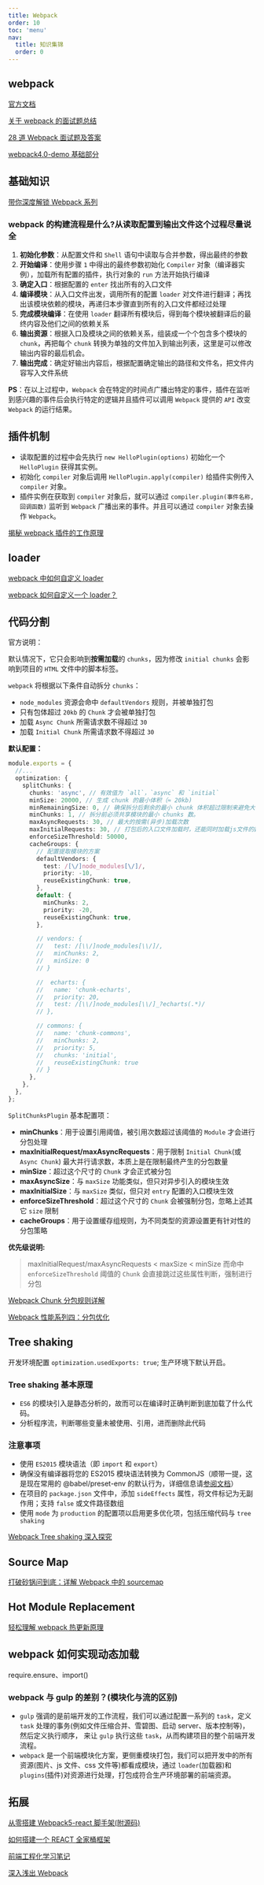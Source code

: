 ```yaml
---
title: Webpack
order: 10
toc: 'menu'
nav:
  title: 知识集锦
  order: 0
---
```


## webpack

[官方文档](https://webpack.js.org/)

[关于 webpack 的面试题总结](https://zhuanlan.zhihu.com/p/44438844)

[28 道 Webpack 面试题及答案](https://jishuin.proginn.com/p/763bfbd616df)

[webpack4.0-demo 基础部分](https://github.com/niezicheng/webpack4.0-demo)

## 基础知识

[带你深度解锁 Webpack 系列](https://juejin.cn/post/6844904079219490830)

### webpack 的构建流程是什么?从读取配置到输出文件这个过程尽量说全

1. **初始化参数**：从配置文件和 `Shell` 语句中读取与合并参数，得出最终的参数
2. **开始编译**：使用步骤 `1` 中得出的最终参数初始化 `Compiler` 对象（编译器实例），加载所有配置的插件，执行对象的 `run` 方法开始执行编译
3. **确定入口**：根据配置的 `enter` 找出所有的入口文件
4. **编译模块**：从入口文件出发，调用所有的配置 `loader` 对文件进行翻译；再找出该模块依赖的模块，再递归本步骤直到所有的入口文件都经过处理
5. **完成模块编译**：在使用 `loader` 翻译所有模块后，得到每个模块被翻译后的最终内容及他们之间的依赖关系
6. **输出资源**：根据入口及模块之间的依赖关系，组装成一个个包含多个模块的 `chunk`，再把每个 `chunk` 转换为单独的文件加入到输出列表，这里是可以修改输出内容的最后机会。
7. **输出完成**：确定好输出内容后，根据配置确定输出的路径和文件名，把文件内容写入文件系统

**PS**：在以上过程中，`Webpack` 会在特定的时间点广播出特定的事件，插件在监听到感兴趣的事件后会执行特定的逻辑并且插件可以调用 `Webpack` 提供的 `API` 改变 `Webpack` 的运行结果。

## 插件机制

- 读取配置的过程中会先执行 `new HelloPlugin(options)` 初始化一个 `HelloPlugin` 获得其实例。
- 初始化 `compiler` 对象后调用 `HelloPlugin.apply(compiler)` 给插件实例传入 `compiler` 对象。
- 插件实例在获取到 `compiler` 对象后，就可以通过 `compiler.plugin(事件名称, 回调函数)` 监听到 `Webpack` 广播出来的事件。并且可以通过 `compiler` 对象去操作 `Webpack`。

[揭秘 webpack 插件的工作原理](https://segmentfault.com/a/1190000023016347)

## loader

[webpack 中如何自定义 loader](https://juejin.cn/post/6891649726656020493)

[webpack 如何自定义一个 loader？](https://segmentfault.com/a/1190000023921193)

## 代码分割

官方说明：

默认情况下，它只会影响到**按需加载**的 `chunks`，因为修改 `initial chunks` 会影响到项目的 `HTML` 文件中的脚本标签。

`webpack` 将根据以下条件自动拆分 `chunks`：

- `node_modules` 资源会命中 `defaultVendors` 规则，并被单独打包
- 只有包体超过 `20kb` 的 `Chunk` 才会被单独打包
- 加载 `Async Chunk` 所需请求数不得超过 `30`
- 加载 `Initial Chunk` 所需请求数不得超过 `30`

**默认配置：**

```ts
module.exports = {
  //...
  optimization: {
    splitChunks: {
      chunks: 'async', // 有效值为 `all`，`async` 和 `initial`
      minSize: 20000, // 生成 chunk 的最小体积（≈ 20kb)
      minRemainingSize: 0, // 确保拆分后剩余的最小 chunk 体积超过限制来避免大小为零的模块
      minChunks: 1, // 拆分前必须共享模块的最小 chunks 数。
      maxAsyncRequests: 30, // 最大的按需(异步)加载次数
      maxInitialRequests: 30, // 打包后的入口文件加载时，还能同时加载js文件的数量（包括入口文件）
      enforceSizeThreshold: 50000,
      cacheGroups: {
        // 配置提取模块的方案
        defaultVendors: {
          test: /[\/]node_modules[\/]/,
          priority: -10,
          reuseExistingChunk: true,
        },
        default: {
          minChunks: 2,
          priority: -20,
          reuseExistingChunk: true,
        },

        // vendors: {
        //   test: /[\\/]node_modules[\\/]/,
        //   minChunks: 2,
        //   minSize: 0
        // }

        //  echarts: {
        //   name: 'chunk-echarts',
        //   priority: 20,
        //   test: /[\\/]node_modules[\\/]_?echarts(.*)/
        // },

        // commons: {
        //   name: 'chunk-commons',
        //   minChunks: 2,
        //   priority: 5,
        //   chunks: 'initial',
        //   reuseExistingChunk: true
        // }
      },
    },
  },
};
```

`SplitChunksPlugin` 基本配置项：

- **minChunks**：用于设置引用阈值，被引用次数超过该阈值的 `Module` 才会进行分包处理
- **maxInitialRequest/maxAsyncRequests**：用于限制 `Initial Chunk`(或 `Async Chunk`) 最大并行请求数，本质上是在限制最终产生的分包数量
- **minSize**：超过这个尺寸的 `Chunk` 才会正式被分包
- **maxAsyncSize**：与 `maxSize` 功能类似，但只对异步引入的模块生效
- **maxInitialSize**：与 `maxSize` 类似，但只对 `entry` 配置的入口模块生效
- **enforceSizeThreshold**：超过这个尺寸的 `Chunk` 会被强制分包，忽略上述其它 `size` 限制
- **cacheGroups**：用于设置缓存组规则，为不同类型的资源设置更有针对性的分包策略

**优先级说明:**

> maxInitialRequest/maxAsyncRequests < maxSize < minSize 而命中 `enforceSizeThreshold` 阈值的 `Chunk` 会直接跳过这些属性判断，强制进行分包

[Webpack Chunk 分包规则详解](https://juejin.cn/post/6961724298243342344)

[Webpack 性能系列四：分包优化](https://www.51cto.com/article/689344.html)

## Tree shaking

开发环境配置 `optimization.usedExports: true`; 生产环境下默认开启。

### Tree shaking 基本原理

- `ES6` 的模块引入是静态分析的，故而可以在编译时正确判断到底加载了什么代码。
- 分析程序流，判断哪些变量未被使用、引用，进而删除此代码

### 注意事项

- 使用 `ES2015` 模块语法（即 `import` 和 `export`）
- 确保没有编译器将您的 ES2015 模块语法转换为 CommonJS（顺带一提，这是现在常用的 @babel/preset-env 的默认行为，详细信息请[参阅文档](https://babeljs.io/docs/en/babel-preset-env#modules)）
- 在项目的 `package.json` 文件中，添加 `sideEffects` 属性，将文件标记为无副作用；支持 `false` 或文件路径数组
- 使用 `mode` 为 `production` 的配置项以启用更多优化项，包括压缩代码与 `tree shaking`

[Webpack Tree shaking 深入探究](https://juejin.cn/post/6844903687412776974#heading-18)

## Source Map

[打破砂锅问到底：详解 Webpack 中的 sourcemap](https://segmentfault.com/a/1190000008315937)

## Hot Module Replacement

[轻松理解 webpack 热更新原理](https://juejin.cn/post/6844904008432222215)

## webpack 如何实现动态加载

require.ensure、import()

### webpack 与 gulp 的差别？(模块化与流的区别)

- `gulp` 强调的是前端开发的工作流程，我们可以通过配置一系列的 `task`，定义 `task` 处理的事务(例如文件压缩合并、雪碧图、启动 server、版本控制等)，然后定义执行顺序， 来让 `gulp` 执行这些 `task`，从而构建项目的整个前端开发流程。
- `webpack` 是一个前端模块化方案，更侧重模块打包，我们可以把开发中的所有资源(图片、js 文件、css 文件等)都看成模块，通过 `loader`(加载器)和 `plugins`(插件)对资源进行处理，打包成符合生产环境部署的前端资源。

## 拓展

[从零搭建 Webpack5-react 脚手架(附源码)](https://segmentfault.com/a/1190000040427502)

[如何搭建一个 REACT 全家桶框架](https://juejin.cn/post/6844903811794862087)

[前端工程化学习笔记](https://www.kancloud.cn/cyyspring/webpack/1835304)

[深入浅出 Webpack](https://webpack.wuhaolin.cn/)
